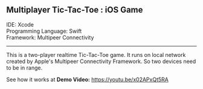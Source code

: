 Multiplayer Tic-Tac-Toe : iOS Game
----------------------------------
IDE: Xcode  
Programming Language: Swift  
Framework: Multipeer Connectivity  

----------------------------------

This is a two-player realtime Tic-Tac-Toe game. It runs on local network created by Apple's Multipeer Connectivity Framework. So two devices need to be in range.  

See how it works at **Demo Video:** https://youtu.be/x02APxQt5RA
